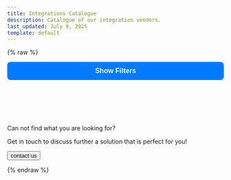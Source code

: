 ```yaml
---
title: Integrations Catalogue
description: Catalogue of our integration vendors.
last_updated: July 9, 2025
template: default
---
```


{% raw %}
  <style>
    /* --- Main Page Layout --- */
    .page-layout {
        display: flex;
        flex-direction: row;
        gap: 2rem;
        align-items: flex-start;
    }

    .filters-sidebar {
        width: 280px;
        flex-shrink: 0;
        position: sticky;
        top: 2rem;
        height: calc(100vh - 4rem);
        overflow-y: auto;
    }

    .content-area {
        flex-grow: 1;
    }

    /* Hide Mobile Toggle on Desktop */
    .mobile-filter-toggle {
        display: none;
    }

    /* --- Search Input Styles --- */
    .search-container {
        margin-bottom: 1.5rem;
    }
    .search-container input[type="search"] {
        width: 100%;
        padding: 0.75rem;
        border: 1px solid #d1d5db;
        border-radius: 0.5rem;
        font-size: 1rem;
    }

    /* --- Accordion Filter Styles --- */
    .filters-container {
        border: 1px solid #e5e7eb;
        border-radius: 0.75rem;
        overflow: hidden;
    }

    .filter-group .accordion-header {
        width: 100%;
        background-color: #f9fafb;
        border: none;
        border-top: 1px solid #e5e7eb;
        padding: 1rem;
        text-align: left;
        font-size: 1rem;
        font-weight: 600;
        color: #374151;
        cursor: pointer;
        display: flex;
        justify-content: space-between;
        align-items: center;
    }
    .filter-group:first-child .accordion-header {
      border-top: none;
    }

    .filter-group .accordion-header::after {
        content: '+';
        font-size: 1.25rem;
        font-weight: bold;
        color: #9ca3af;
    }

    .filter-group .accordion-header.active::after {
        content: '−';
    }

    .filter-group .accordion-panel {
        max-height: 0;
        overflow: hidden;
        transition: max-height 0.3s ease-out;
        background-color: white;
        padding: 0 1rem;
    }

    .accordion-panel-content {
        padding: 1rem 0;
        display: flex;
        flex-direction: column;
    }

    .accordion-panel label {
        display: flex;
        align-items: center;
        gap: 0.5rem;
        margin-bottom: 0.5rem;
        font-size: 0.875rem;
        color: #4b5563;
        cursor: pointer;
    }

    .accordion-panel input[type="checkbox"] {
        width: 1rem;
        height: 1rem;
        border-radius: 0.25rem;
        border: 1px solid #d1d5db;
        cursor: pointer;
    }

    /* --- Card & Modal Styles --- */
    .cards {
       display: grid;
       grid-template-columns: repeat(auto-fit, minmax(350px, 1fr));
       gap: 1.5rem;
    }

    #featuredContainer ~ .cards {
      margin-top:2%;
    }

    .card {
       background-color: white;
       border-radius: 0.75rem;
       box-shadow: 0 4px 6px -1px rgb(0 0 0 / 0.1), 0 2px 4px -2px rgb(0 0 0 / 0.1);
       overflow: hidden;
       padding: 1.5rem;
       width: 100%;
       display: flex;
       flex-direction: column;
    }

    .card .logo {
       width: 100%;
       height: 150px;
       object-fit: contain;
       border-radius: 0.5rem;
       margin-bottom: 1rem;
    }

    .card h3 {
       font-size: 1.25rem;
       font-weight: 600;
       color: #111827;
       text-transform: capitalize;
       margin-bottom: 0.5rem;
    }

    .tags { margin-bottom: 1rem; }

    .tag {
       display: inline-block;
       padding: 0.25rem 0.75rem;
       border-radius: 9999px;
       font-size: 0.75rem;
       font-weight: 500;
       margin-right: 0.5rem;
       margin-bottom: 0.5rem;
       background-color: #e5e7eb;
       color: #374151;
    }

    .tag.eco, .tag.acp, .tag.community { background-color: #d1fae5; color: #065f46; }
    .tag.comm { background-color: #e6f4fe; color: #0090ff; text-transform:uppercase; }

    .author-info {
       margin-top: auto;
       padding-top: 1rem;
       border-top: 1px solid #f3f4f6;
    }

    .author_name { font-size: 0.875rem; color: #6b7280; }

    .modal { z-index:100; display: none; position: fixed; inset: 0; background: rgba(0, 0, 0, 0.5); justify-content: center; align-items: center; }
    .modal-content { background: white; padding: 2rem; border-radius: 12px; max-width: 500px; width: 90%; position: relative; }
    .modal-content h2 { text-transform: capitalize; }
    .close { position: absolute; top: 1rem; right: 1rem; cursor: pointer; font-size: 1.5rem; }
    .doc-links a { display: block; margin-top: 0.5rem; color: #007bff; }
    #modalNotice { background: #ffd688; border-radius: 10px; color: black; padding: 1rem; border: #ffae2c solid 1px;font-weight:bold; margin-bottom: 1rem;}

    /* --- MOBILE STYLES --- */
    @media (max-width: 992px) {
        .page-layout {
            flex-direction: column;
        }

        .filters-sidebar {
            position: static;
            width: 100%;
            height: auto;
            overflow-y: visible;
            margin-bottom: 2rem;
        }

        .mobile-filter-toggle {
            display: block;
            width: 100%;
            padding: 0.75rem 1rem;
            font-size: 1rem;
            font-weight: 600;
            color: #fff;
            background-color: #007bff;
            border: none;
            border-radius: 0.5rem;
            cursor: pointer;
            margin-bottom: 1rem;
        }

        .mobile-filter-panel {
            max-height: 0;
            overflow: hidden;
            transition: max-height 0.5s ease-in-out;
        }

        .mobile-filter-toggle.active + .mobile-filter-panel {
            max-height: 1000px;
        }
    }

  </style>

<div class="page-layout">
  <aside class="filters-sidebar">
      <button class="mobile-filter-toggle">Show Filters</button>
      <div class="mobile-filter-panel">
          <div class="search-container">
              <input type="search" id="nameSearch" placeholder="Search by name...">
          </div>
          <div class="filters-container" id="filtersContainer">
              </div>
      </div>
  </aside>

  <main class="content-area">
      <div id="featuredContainer" style="display: none;">
          <h2>Featured Integrations</h2>
          <div class="cards" id="featuredCards"></div>
          <hr/>
      </div>
      <div class="cards" id="cardContainer"></div>
      <div class="cont_us">
        <p class="cont_title">Can not find what you are looking for?</p>
        <p class="cont_subtext"> Get in touch to discuss further a solution that is perfect for you!</p>
        <button> contact us </button>
      </div>
  </main>
</div>

<div class="modal" id="modal">
  <div class="modal-content">
    <span class="close" onclick="closeModal()">&times;</span>
    <img id="modalLogo" class="logo" alt="Logo" />
    <h2 id="modalName"></h2>
    <div id="modalNotice" style="display: none;"></div>
    <p id="modalDescription"></p>
    <div class="tags" id="modalTags"></div>
    <div class="doc-links" id="modalDocs"></div>
  </div>
</div>

<script>
    document.addEventListener('DOMContentLoaded', () => {
        const dataUrl = 'custom_scripts/tpi_list.json';
        let allPartners = [];

        function createAccordionFilter(container, title, items, groupName, changeHandler) {
            if (!items || items.length === 0) return;
            const filterGroup = document.createElement('div');
            filterGroup.className = 'filter-group';
            const button = document.createElement('button');
            button.className = 'accordion-header';
            button.textContent = title;
            const panel = document.createElement('div');
            panel.className = 'accordion-panel';
            const panelContent = document.createElement('div');
            panelContent.className = 'accordion-panel-content';
            items.forEach(item => {
                const label = document.createElement('label');
                const checkbox = document.createElement('input');
                checkbox.type = 'checkbox';
                checkbox.name = groupName;
                checkbox.value = item;
                checkbox.addEventListener('change', changeHandler);
                label.appendChild(checkbox);
                label.appendChild(document.createTextNode(` ${item}`));
                panelContent.appendChild(label);
            });
            panel.appendChild(panelContent);
            filterGroup.appendChild(button);
            filterGroup.appendChild(panel);
            container.appendChild(filterGroup);
        }

        function addAccordionFunctionality() {
            document.querySelectorAll('.accordion-header').forEach(header => {
                header.addEventListener('click', () => {
                    header.classList.toggle('active');
                    const panel = header.nextElementSibling;
                    panel.style.maxHeight = panel.style.maxHeight ? null : panel.scrollHeight + "px";
                });
            });
        }

        function addMobileToggleFunctionality() {
            const toggleButton = document.querySelector('.mobile-filter-toggle');
            if (toggleButton) {
                toggleButton.addEventListener('click', () => {
                    toggleButton.classList.toggle('active');
                    toggleButton.textContent = toggleButton.classList.contains('active') ? 'Hide Filters' : 'Show Filters';
                });
            }
        }

        fetch(dataUrl)
            .then(res => {
                if (!res.ok) {
                    throw new Error(`HTTP error! status: ${res.status}`);
                }
                return res.json();
            })
            .then(data => {
                allPartners = data; // Directly use the flat array from JSON

                const cardContainer = document.getElementById('cardContainer');
                const featuredContainer = document.getElementById('featuredContainer');
                const featuredCardsContainer = document.getElementById('featuredCards');
                const filtersContainer = document.getElementById('filtersContainer');
                const nameSearchInput = document.getElementById('nameSearch');

                const featuredPartners = allPartners.filter(p => p.featured);
                allPartners.sort((a, b) => a.Partner.localeCompare(b.Partner));

                if (featuredPartners.length > 0) {
                    renderCards(featuredPartners, featuredCardsContainer);
                    featuredContainer.style.display = 'block';
                }

                const filterChangeHandler = () => applyFilters();
                nameSearchInput.addEventListener('input', filterChangeHandler);

                filtersContainer.innerHTML = '';
                const categories = [...new Set(allPartners.map(p => p.category).filter(Boolean))].sort();
                createAccordionFilter(filtersContainer, 'Categories', categories, 'category', filterChangeHandler);

                const methods = [...new Set(allPartners.flatMap(p => p.method || []))].sort();
                createAccordionFilter(filtersContainer, 'Method', methods, 'method', filterChangeHandler);

                const authors = [...new Set(allPartners.map(p => p.Author).filter(Boolean))].sort();
                createAccordionFilter(filtersContainer, 'Authors', authors, 'author', filterChangeHandler);

                addAccordionFunctionality();
                addMobileToggleFunctionality();

                applyFiltersFromURL();
                applyFilters();
            })
            .catch(e => {
                console.error("Failed to load or process partner data:", e);
                document.getElementById('cardContainer').innerHTML = '<p>Error: Could not load integration data. Please check the console for details.</p>';
            });

        function renderCards(partners, containerElement) {
            containerElement.innerHTML = '';
            if (partners.length === 0) {
                containerElement.innerHTML = '<p>No integrations match your criteria.</p>';
                return;
            }
            partners.forEach(partner => {
                const card = document.createElement('div');
                card.className = 'card';
                card.onclick = () => openModal(partner);

                const methodTags = (partner.method || []).map(m => {
                    let tagClass = 'tag';
                    const lower_m = m.toLowerCase();
                    if (lower_m === 'acp') tagClass = 'tag acp';
                    else if (lower_m === 'eco') tagClass = 'tag eco';
                    else if (lower_m === 'community') tagClass = 'tag community';
                    return `<span class="${tagClass}">${m}</span>`;
                }).join('');

                card.innerHTML = `
                  <img src="${partner.Logo}" class="logo" alt="${partner.Partner} Logo" onerror="this.onerror=null;this.src='https://placehold.co/600x400/eee/ccc?text=Logo'"/>
                  <h3>${partner.Partner}</h3>
                  <div class="tags">
                    ${partner.category ? `<span class="tag">${partner.category}</span>` : ''}
                    ${methodTags}
                    ${partner.commerce ? `<span class="tag comm">${partner.commerce}</span>` : ''}
                  </div>
                  <div class="author-info">
                     <div class="author_name">Created by: ${partner.Author}</div>
                  </div>
                `;
                containerElement.appendChild(card);
            });
        }

        window.openModal = function(partner) {
            document.getElementById('modalLogo').src = partner.Logo;
            document.getElementById('modalName').textContent = partner.Partner;
            const modalNotice = document.getElementById('modalNotice');

            if (partner.method && partner.method.some(m => m.toLowerCase() === 'community')) {
                modalNotice.innerHTML = '<p><strong>This is a community built integration. Please check the author\'s documentation and repository for more information.</strong></p>';
                modalNotice.style.display = 'block';
            } else {
                modalNotice.style.display = 'none';
            }

            document.getElementById('modalDescription').textContent = partner.Description;
            document.getElementById('modalTags').innerHTML = `
                ${partner.category ? `<span class="tag">${partner.category}</span>` : ''}
                ${(partner.method || []).map(m => `<span class="tag">${m}</span>`).join('')}
            `;

            const docs = [];
            if (partner.ACP_Doc) docs.push(`<a href="${partner.ACP_Doc}" target="_blank">ACP Documentation</a>`);
            if (partner.Eco_Doc) docs.push(`<a href="${partner.Eco_Doc}" target="_blank">Eco Documentation</a>`);
            if (partner.Comm_Doc) docs.push(`<a href="${partner.Comm_Doc}" target="_blank">Community Documentation</a>`);
            document.getElementById('modalDocs').innerHTML = docs.join('');

            document.getElementById('modal').style.display = 'flex';
        }

        window.closeModal = function() {
            document.getElementById('modal').style.display = 'none';
        }

        function applyFiltersFromURL() {
            const urlParams = new URLSearchParams(window.location.search);
            const searchTerm = urlParams.get('q');
            if (searchTerm) {
                document.getElementById('nameSearch').value = searchTerm;
            }
            urlParams.forEach((value, key) => {
                if (key === 'q') return;
                document.querySelectorAll(`input[name="${key}"][value="${value}"]`).forEach(checkbox => {
                    checkbox.checked = true;
                    const panel = checkbox.closest('.accordion-panel');
                    if (panel && !panel.style.maxHeight) {
                        const header = panel.previousElementSibling;
                        header.classList.add('active');
                        panel.style.maxHeight = panel.scrollHeight + 'px';
                    }
                });
            });
        }

        function applyFilters() {
            const getSelected = (name) => Array.from(document.querySelectorAll(`input[name="${name}"]:checked`)).map(cb => cb.value);
            const searchTerm = document.getElementById('nameSearch').value.toLowerCase().trim();

            const selectedCategories = getSelected('category');
            const selectedMethods = getSelected('method');
            const selectedAuthors = getSelected('author');

            const filtered = allPartners.filter(p => {
                const searchMatch = !searchTerm || p.Partner.toLowerCase().includes(searchTerm);
                const categoryMatch = selectedCategories.length === 0 || selectedCategories.includes(p.category);
                const authorMatch = selectedAuthors.length === 0 || selectedAuthors.includes(p.Author);
                const methodMatch = selectedMethods.length === 0 || (p.method && selectedMethods.some(sm => p.method.includes(sm)));

                return searchMatch && categoryMatch && authorMatch && methodMatch;
            });

            renderCards(filtered, document.getElementById('cardContainer'));
            updateURL();
        }

        function updateURL() {
            const urlParams = new URLSearchParams();
            const searchTerm = document.getElementById('nameSearch').value.trim();
            if (searchTerm) {
                urlParams.set('q', searchTerm);
            }
            const addParams = (name) => {
                const selected = Array.from(document.querySelectorAll(`input[name="${name}"]:checked`)).map(cb => cb.value);
                selected.forEach(value => urlParams.append(name, value));
            };
            addParams('category');
            addParams('method');
            addParams('author');
            const newUrl = `${window.location.pathname}?${urlParams.toString()}`;
            if(window.history.pushState) {
                window.history.pushState({path:newUrl}, '', newUrl);
            }
        }
    });
</script>
{% endraw %}